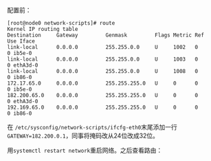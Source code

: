 配置前：
```
[root@node0 network-scripts]# route
Kernel IP routing table
Destination     Gateway         Genmask         Flags Metric Ref    Use Iface
link-local      0.0.0.0         255.255.0.0     U     1002   0        0 ib5e-0
link-local      0.0.0.0         255.255.0.0     U     1003   0        0 ethA3d-0
link-local      0.0.0.0         255.255.0.0     U     1008   0        0 ib86-0
172.17.65.0     0.0.0.0         255.255.255.0   U     0      0        0 ib5e-0
182.200.65.0    0.0.0.0         255.255.255.0   U     0      0        0 ethA3d-0
192.169.65.0    0.0.0.0         255.255.255.0   U     0      0        0 ib86-0
```
在 `/etc/sysconfig/network-scripts/ifcfg-eth0`末尾添加一行`GATEWAY=182.200.0.1`，同事将掩码改从24位改成32位。

用`systemctl restart network`重启网络。之后查看路由：
```
```

